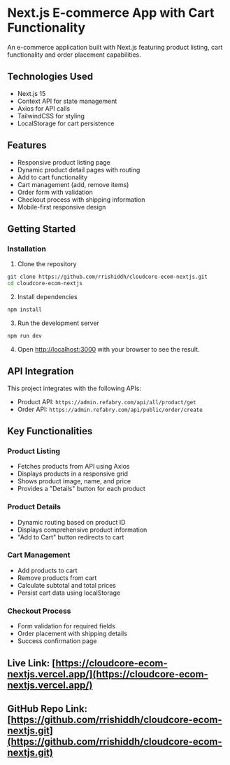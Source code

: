 # Next.js E-commerce App with Cart Functionality

An e-commerce application built with Next.js featuring product listing, cart functionality and order placement capabilities.

## Technologies Used

- Next.js 15
- Context API for state management
- Axios for API calls
- TailwindCSS for styling
- LocalStorage for cart persistence

## Features

- Responsive product listing page
- Dynamic product detail pages with routing
- Add to cart functionality
- Cart management (add, remove items)
- Order form with validation
- Checkout process with shipping information
- Mobile-first responsive design

## Getting Started

### Installation

1. Clone the repository
```bash
git clone https://github.com/rrishiddh/cloudcore-ecom-nextjs.git
cd cloudcore-ecom-nextjs
```

2. Install dependencies
```bash
npm install
```

3. Run the development server
```bash
npm run dev
```

4. Open [http://localhost:3000](http://localhost:3000) with your browser to see the result.

## API Integration

This project integrates with the following APIs:

- Product API: `https://admin.refabry.com/api/all/product/get`
- Order API: `https://admin.refabry.com/api/public/order/create`

## Key Functionalities

### Product Listing
- Fetches products from API using Axios
- Displays products in a responsive grid
- Shows product image, name, and price
- Provides a "Details" button for each product

### Product Details
- Dynamic routing based on product ID
- Displays comprehensive product information
- "Add to Cart" button redirects to cart

### Cart Management
- Add products to cart
- Remove products from cart
- Calculate subtotal and total prices
- Persist cart data using localStorage

### Checkout Process
- Form validation for required fields
- Order placement with shipping details
- Success confirmation page

## Live Link: [https://cloudcore-ecom-nextjs.vercel.app/](https://cloudcore-ecom-nextjs.vercel.app/)

## GitHub Repo Link: [https://github.com/rrishiddh/cloudcore-ecom-nextjs.git](https://github.com/rrishiddh/cloudcore-ecom-nextjs.git)